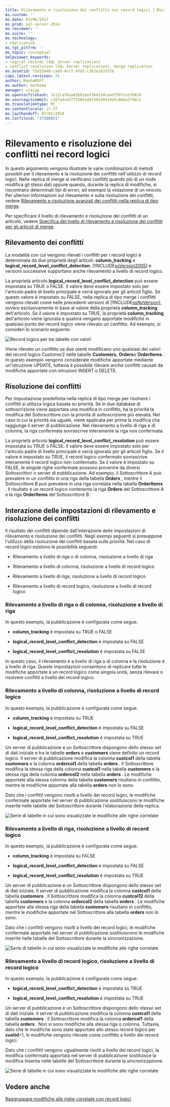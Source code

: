```yaml
---
title: Rilevamento e risoluzione dei conflitti nei record logici | Microsoft Docs
ms.custom: ''
ms.date: 03/06/2017
ms.prod: sql-server-2014
ms.reviewer: ''
ms.suite: ''
ms.technology:
- replication
ms.tgt_pltfrm: ''
ms.topic: conceptual
helpviewer_keywords:
- logical records [SQL Server replication]
- conflict resolution [SQL Server replication], merge replication
ms.assetid: f2e55040-ca69-4ccf-97d1-c362e1633f26
caps.latest.revision: 31
author: MashaMSFT
ms.author: mathoma
manager: craigg
ms.openlocfilehash: 1e12ca76aa43b61eef3b41e4ceadf587ce1f6824
ms.sourcegitcommit: c18fadce27f330e1d4f36549414e5c84ba2f46c2
ms.translationtype: MT
ms.contentlocale: it-IT
ms.lasthandoff: 07/02/2018
ms.locfileid: "37208851"
---
```

# <a name="detecting-and-resolving-conflicts-in-logical-records"></a>Rilevamento e risoluzione dei conflitti nei record logici
  In questo argomento vengono illustrate le varie combinazioni di metodi possibili per il rilevamento e la risoluzione dei conflitti nell'utilizzo di record logici. Nella replica di merge si verificano conflitti quando più di un nodo modifica gli stessi dati oppure quando, durante la replica di modifiche, si riscontrano determinati tipi di errori, ad esempio la violazione di un vincolo. Per ulteriori informazioni sul rilevamento e sulla risoluzione dei conflitti, vedere [Rilevamento e risoluzione avanzati dei conflitti nella replica di tipo merge](advanced-merge-replication-conflict-detection-and-resolution.md).  
  
 Per specificare il livello di rilevamento e risoluzione dei conflitti di un articolo, vedere [Specifica del livello di rilevamento e risoluzione dei conflitti per gli articoli di merge](../publish/specify-the-conflict-tracking-and-resolution-level-for-merge-articles.md).  
  
## <a name="conflict-detection"></a>Rilevamento dei conflitti  
 La modalità con cui vengono rilevati i conflitti per i record logici è determinata da due proprietà degli articoli: **column_tracking** e **logical_record_level_conflict_detection**. [!INCLUDE[ssVersion2005](../../../includes/ssversion2005-md.md)] e versioni successive supportano anche rilevamento a livello di record logico.  
  
 La proprietà articolo **logical_record_level_conflict_detection** può essere impostata su TRUE o FALSE. Il valore deve essere impostato solo per l'articolo padre di livello principale e verrà ignorato per gli articoli figlio. Se questo valore è impostato su FALSE, nella replica di tipo merge i conflitti vengono rilevati come nelle precedenti versioni di [!INCLUDE[ssNoVersion](../../../includes/ssnoversion-md.md)], ovvero esclusivamente in base al valore della proprietà **column_tracking** dell'articolo. Se il valore è impostato su TRUE, la proprietà **column_tracking** dell'articolo viene ignorata e qualora vengano apportate modifiche in qualsiasi punto del record logico viene rilevato un conflitto. Ad esempio, si consideri lo scenario seguente:  
  
 ![Record logico per tre tabelle con valori](../media/logical-records-05.gif "Record logico per tre tabelle con valori")  
  
 Viene rilevato un conflitto se due utenti modificano uno qualsiasi dei valori del record logico Customer2 nelle tabelle **Customers**, **Orders**o **OrderItems** . In questo esempio vengono considerate modifiche apportate mediante un'istruzione UPDATE, tuttavia è possibile rilevare anche conflitti causati da modifiche apportate con istruzioni INSERT o DELETE.  
  
## <a name="conflict-resolution"></a>Risoluzione dei conflitti  
 Per impostazione predefinita nella replica di tipo merge per risolvere i conflitti si utilizza logica basata su priorità. Se in due database di sottoscrizione viene apportata una modifica in conflitto, ha la priorità la modifica del Sottoscrittore con la priorità di sottoscrizione più elevata. Nel caso in cui la priorità sia uguale, viene applicata per prima la modifica che raggiunge il server di pubblicazione. Nel rilevamento a livello di riga e di colonna, la riga confermata sovrascrive interamente la riga non confermata.  
  
 La proprietà articolo **logical_record_level_conflict_resolution** può essere impostata su TRUE o FALSE. Il valore deve essere impostato solo per l'articolo padre di livello principale e verrà ignorato per gli articoli figlio. Se il valore è impostato su TRUE, il record logico confermato sovrascrive interamente il record logico non confermato. Se il valore è impostato su FALSE, le singole righe confermate possono provenire da diversi Sottoscrittori o server di pubblicazione. Ad esempio, il Sottoscrittore A può prevalere in un conflitto in una riga della tabella **Orders** , mentre il Sottoscrittore B può prevalere in una riga correlata nella tabella **OrderItems** . Il risultato è un record logico contenente la riga **Orders** del Sottoscrittore A e la riga **OrderItems** del Sottoscrittore B.  
  
## <a name="interaction-of-conflict-resolution-and-detection-settings"></a>Interazione delle impostazioni di rilevamento e risoluzione dei conflitti  
 Il risultato dei conflitti dipende dall'interazione delle impostazioni di rilevamento e risoluzione dei conflitti. Negli esempi seguenti si presuppone l'utilizzo della risoluzione dei conflitti basata sulle priorità. Nel caso di record logici esistono le possibilità seguenti:  
  
-   Rilevamento a livello di riga o di colonna, risoluzione a livello di riga  
  
-   Rilevamento a livello di colonna, risoluzione a livello di record logico  
  
-   Rilevamento a livello di riga, risoluzione a livello di record logico  
  
-   Rilevamento a livello di record logico, risoluzione a livello di record logico  
  
### <a name="row-or-column-level-detection-row-level-resolution"></a>Rilevamento a livello di riga o di colonna, risoluzione a livello di riga  
 In questo esempio, la pubblicazione è configurata come segue:  
  
-   **column_tracking** è impostata su TRUE o FALSE  
  
-   **logical_record_level_conflict_detection** è impostata su FALSE  
  
-   **logical_record_level_conflict_resolution** è impostata su FALSE  
  
 In questo caso, il rilevamento è a livello di riga o di colonna e la risoluzione è a livello di riga. Queste impostazioni consentono di replicare tutte le modifiche apportate a un record logico come singola unità, senza rilevare o risolvere conflitti a livello del record logico.  
  
### <a name="column-level-detection-logical-record-resolution"></a>Rilevamento a livello di colonna, risoluzione a livello di record logico  
 In questo esempio, la pubblicazione è configurata come segue:  
  
-   **column_tracking** è impostata su TRUE  
  
-   **logical_record_level_conflict_detection** è impostata su FALSE  
  
-   **logical_record_level_conflict_resolution** è impostata su TRUE  
  
 Un server di pubblicazione e un Sottoscrittore dispongono dello stesso set di dati iniziale e tra le tabelle **orders** e **customers** viene definito un record logico. Il server di pubblicazione modifica la colonna **custcol1** della tabella **customers** e la colonna **ordercol1** della tabella **orders** . Il Sottoscrittore modifica la stessa riga della colonna **custcol1** nella tabella **customers** e la stessa riga della colonna **ordercol2** nella tabella **orders** . Le modifiche apportate alla stessa colonna della tabella **customers** risultano in conflitto, mentre le modifiche apportate alla tabella **orders** non lo sono.  
  
 Dato che i conflitti vengono risolti a livello dei record logici, le modifiche confermate apportate nel server di pubblicazione sostituiscono le modifiche inserite nelle tabelle del Sottoscrittore durante l'elaborazione della replica.  
  
 ![Serie di tabelle in cui sono visualizzate le modifiche alle righe correlate](../media/logical-records-06.gif "Serie di tabelle in cui sono visualizzate le modifiche alle righe correlate")  
  
### <a name="row-level-detection-logical-record-resolution"></a>Rilevamento a livello di riga, risoluzione a livello di record logico  
 In questo esempio, la pubblicazione è configurata come segue:  
  
-   **column_tracking** è impostata su FALSE  
  
-   **logical_record_level_conflict_detection** è impostata su FALSE  
  
-   **logical_record_level_conflict_resolution** è impostata su TRUE  
  
 Un server di pubblicazione e un Sottoscrittore dispongono dello stesso set di dati iniziale. Il server di pubblicazione modifica la colonna **custcol1** della tabella **customers** . Il Sottoscrittore modifica la colonna **custcol12** della tabella **customers** e la colonna **ordercol2** della tabella **orders** . Le modifiche apportate alla stessa riga della tabella **customers** risultano in conflitto, mentre le modifiche apportate nel Sottoscrittore alla tabella **orders** non lo sono.  
  
 Dato che i conflitti vengono risolti a livello dei record logici, le modifiche confermate apportate nel server di pubblicazione sostituiscono le modifiche inserite nelle tabelle del Sottoscrittore durante la sincronizzazione.  
  
 ![Serie di tabelle in cui sono visualizzate le modifiche alle righe correlate](../media/logical-records-07.gif "Serie di tabelle in cui sono visualizzate le modifiche alle righe correlate")  
  
### <a name="logical-record-detection-logical-record-resolution"></a>Rilevamento a livello di record logico, risoluzione a livello di record logico  
 In questo esempio, la pubblicazione è configurata come segue:  
  
-   **logical_record_level_conflict_detection** è impostata su TRUE  
  
-   **logical_record_level_conflict_resolution** è impostata su TRUE  
  
 Un server di pubblicazione e un Sottoscrittore dispongono dello stesso set di dati iniziale. Il server di pubblicazione modifica la colonna **custcol1** della tabella **customers** . Il Sottoscrittore modifica la colonna **ordercol1** della tabella **orders** . Non vi sono modifiche alla stessa riga o colonna. Tuttavia, dato che le modifiche sono state apportate allo stesso record logico per **custid**=1, le modifiche vengono rilevate come conflitto a livello dei record logici.  
  
 Dato che i conflitti vengono ugualmente risolti a livello dei record logici, la modifica confermata apportata nel server di pubblicazione sostituisce la modifica inserita nelle tabelle del Sottoscrittore durante la sincronizzazione.  
  
 ![Serie di tabelle in cui sono visualizzate le modifiche alle righe correlate](../media/logical-records-08.gif "Serie di tabelle in cui sono visualizzate le modifiche alle righe correlate")  
  
## <a name="see-also"></a>Vedere anche  
 [Raggruppare modifiche alle righe correlate con record logici](group-changes-to-related-rows-with-logical-records.md)  
  
  
